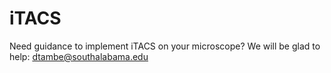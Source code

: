 # iTACS

Need guidance to implement iTACS on your microscope? We will be glad to help: dtambe@southalabama.edu

